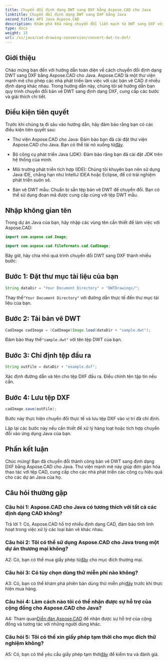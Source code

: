 ```yaml
---
title: Chuyển đổi định dạng DWT sang DXF bằng Aspose.CAD cho Java
linktitle: Chuyển đổi định dạng DWT sang DXF bằng Java
second_title: API Java Aspose.CAD
description: Khám phá khả năng chuyển đổi liền mạch từ DWT sang DXF với Aspose.CAD cho Java. Thực hiện theo hướng dẫn từng bước của chúng tôi để thao tác tệp CAD hiệu quả.
type: docs
weight: 15
url: /vi/java/cad-drawing-conversion/convert-dwt-to-dxf/
---
```

## Giới thiệu

Chào mừng bạn đến với hướng dẫn toàn diện về cách chuyển đổi định dạng DWT sang DXF bằng Aspose.CAD cho Java. Aspose.CAD là một thư viện mạnh mẽ cho phép các nhà phát triển làm việc với các bản vẽ CAD ở nhiều định dạng khác nhau. Trong hướng dẫn này, chúng tôi sẽ hướng dẫn bạn quy trình chuyển đổi bản vẽ DWT sang định dạng DXF, cung cấp các bước và giải thích chi tiết.

## Điều kiện tiên quyết

Trước khi chúng ta đi sâu vào hướng dẫn, hãy đảm bảo rằng bạn có các điều kiện tiên quyết sau:

-  Thư viện Aspose.CAD cho Java: Đảm bảo bạn đã cài đặt thư viện Aspose.CAD cho Java. Bạn có thể tải nó xuống từ[đây](https://releases.aspose.com/cad/java/).

- Bộ công cụ phát triển Java (JDK): Đảm bảo rằng bạn đã cài đặt JDK trên hệ thống của mình.

- Môi trường phát triển tích hợp (IDE): Chúng tôi khuyên bạn nên sử dụng Java IDE, chẳng hạn như IntelliJ IDEA hoặc Eclipse, để có trải nghiệm phát triển suôn sẻ.

- Bản vẽ DWT mẫu: Chuẩn bị sẵn tệp bản vẽ DWT để chuyển đổi. Bạn có thể sử dụng đoạn mã được cung cấp cùng với tệp DWT mẫu.

## Nhập không gian tên

Trong dự án Java của bạn, hãy nhập các vùng tên cần thiết để làm việc với Aspose.CAD:

```java
import com.aspose.cad.Image;

import com.aspose.cad.fileformats.cad.CadImage;
```

Bây giờ, hãy chia nhỏ quá trình chuyển đổi DWT sang DXF thành nhiều bước:

## Bước 1: Đặt thư mục tài liệu của bạn

```java
String dataDir = "Your Document Directory" + "DWTDrawings/";
```

 Thay thế`"Your Document Directory"` với đường dẫn thực tế đến thư mục tài liệu của bạn.

## Bước 2: Tải bản vẽ DWT

```java
CadImage cadImage = (CadImage)Image.load(dataDir + "sample.dwt");
```

 Đảm bảo thay thế`"sample.dwt"` với tên tệp DWT của bạn.

## Bước 3: Chỉ định tệp đầu ra

```java
String outFile = dataDir + "example.dxf";
```

Xác định đường dẫn và tên cho tệp DXF đầu ra. Điều chỉnh tên tập tin nếu cần.

## Bước 4: Lưu tệp DXF

```java
cadImage.save(outFile);
```

Bước này thực hiện chuyển đổi thực tế và lưu tệp DXF vào vị trí đã chỉ định.

Lặp lại các bước này nếu cần thiết để xử lý hàng loạt hoặc tích hợp chuyển đổi vào ứng dụng Java của bạn.

## Phần kết luận

Chúc mừng! Bạn đã chuyển đổi thành công bản vẽ DWT sang định dạng DXF bằng Aspose.CAD cho Java. Thư viện mạnh mẽ này giúp đơn giản hóa thao tác với tệp CAD, cung cấp cho các nhà phát triển các công cụ hiệu quả cho các dự án Java của họ.

## Câu hỏi thường gặp

### Câu hỏi 1: Aspose.CAD cho Java có tương thích với tất cả các định dạng CAD không?

Trả lời 1: Có, Aspose.CAD hỗ trợ nhiều định dạng CAD, đảm bảo tính linh hoạt trong việc xử lý các loại bản vẽ khác nhau.

### Câu hỏi 2: Tôi có thể sử dụng Aspose.CAD cho Java trong một dự án thương mại không?

 A2: Có, bạn có thể mua giấy phép từ[đây](https://purchase.aspose.com/buy) cho mục đích thương mại.

### Câu hỏi 3: Có tùy chọn dùng thử miễn phí nào không?

 A3: Có, bạn có thể khám phá phiên bản dùng thử miễn phí[đây](https://releases.aspose.com/) trước khi thực hiện mua hàng.

### Câu hỏi 4: Làm cách nào tôi có thể nhận được sự hỗ trợ của cộng đồng cho Aspose.CAD cho Java?

 A4: Tham quan[Diễn đàn Aspose.CAD](https://forum.aspose.com/c/cad/19) để nhận được sự hỗ trợ của cộng đồng và tương tác với những người dùng khác.

### Câu hỏi 5: Tôi có thể xin giấy phép tạm thời cho mục đích thử nghiệm không?

 A5: Có, bạn có thể yêu cầu giấy phép tạm thời[đây](https://purchase.aspose.com/temporary-license/) để kiểm tra và đánh giá.